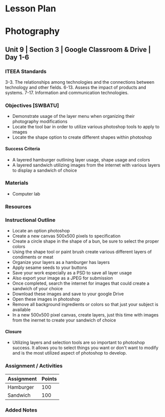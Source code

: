 # Lesson Plan

# Photography

## Unit 9 | Section 3 | Google Classroom & Drive | Day 1-6

### ITEEA Standards
  3-3. The relationships among technologies and the connections between technology and other fields.
  6-13. Assess the impact of products and systems.
  7-17. Information and communication technologies.

### Objectives [SWBATU]
- Demonstrate usage of the layer menu when organizing their photography modifications
- Locate the tool bar in order to utilize various photoshop tools to apply to images
- Locate the shape option to create different shapes within photoshop

#### Success Criteria
- A layered hamburger outlining layer usage, shape usage and colors
- A layered sandwich utilizing images from the internet with various layers to display a sandwich of choice

### Materials
- Computer lab

### Resources

### Instructional Outline
- Locate an option photoshop
- Create a new canvas 500x500 pixels to specification
- Create a circle shape in the shape of a bun, be sure to select the proper colors
- Using the shape tool or paint brush create various different layers of condiments or meat
- Organize your layers as a hamburger has layers
- Apply sesame seeds to your buttons
- Save your work especially as a PSD to save all layer usage
- Also export your image as a JPEG for submission
- Once completed, search the internet for images that could create a sandwich of your choice
- Download these images and save to your google Drive
- Open these images in photoshop
- Remove all background ingredients or colors so that just your subject is available
- In a new 500x500 pixel canvas, create layers, just this time with images from the inernet to create your sandwich of choice

#### Closure
- Utilizing layers and selection tools are so important to photoshop success. It allows you to select things you want or don't want to modify and is the most utilized aspect of photoshop to develop.

### Assignment / Activities

| Assignment  | Points |
| ------------- | ------------- |
| Hamburger  | 100   |
| Sandwich  | 100   |

### Added Notes
